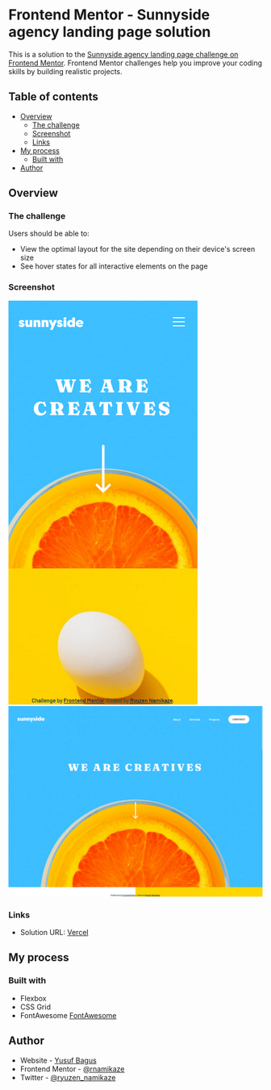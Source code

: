 # Frontend Mentor - Sunnyside agency landing page solution

This is a solution to the [Sunnyside agency landing page challenge on Frontend Mentor](https://www.frontendmentor.io/challenges/sunnyside-agency-landing-page-7yVs3B6ef). Frontend Mentor challenges help you improve your coding skills by building realistic projects.

## Table of contents

- [Overview](#overview)
  - [The challenge](#the-challenge)
  - [Screenshot](#screenshot)
  - [Links](#links)
- [My process](#my-process)
  - [Built with](#built-with)
- [Author](#author)

## Overview

### The challenge

Users should be able to:

- View the optimal layout for the site depending on their device's screen size
- See hover states for all interactive elements on the page

### Screenshot

![](./screenshot/375.png)
![](./screenshot/1440.png)

### Links

- Solution URL: [Vercel](https://your-solution-url.com)

## My process

### Built with

- Flexbox
- CSS Grid
- FontAwesome [FontAwesome](https://fontawesome.com/)

## Author

- Website - [Yusuf Bagus](https://crdrgn.site)
- Frontend Mentor - [@rnamikaze](https://www.frontendmentor.io/profile/rnamikaze)
- Twitter - [@ryuzen_namikaze](https://www.twitter.com/ryuzen_namikaze)